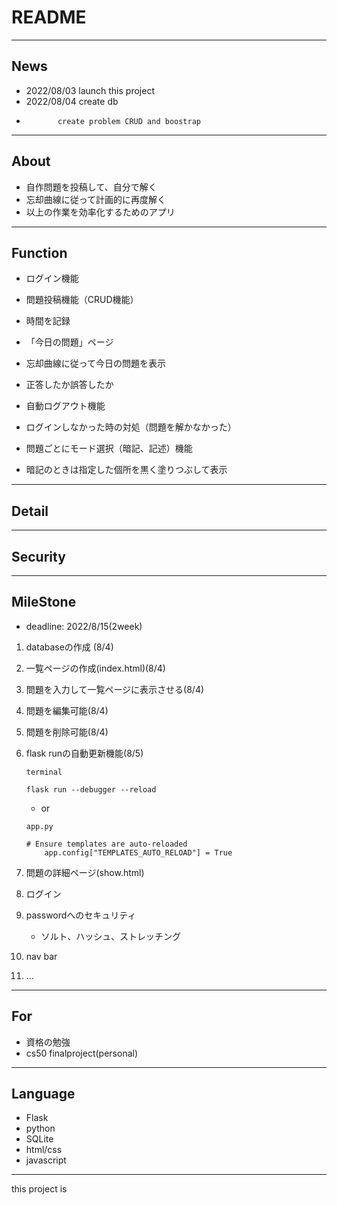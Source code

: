# README
---
## News
- 2022/08/03 launch this project
- 2022/08/04 create db
-            create problem CRUD and boostrap

---
## About

- 自作問題を投稿して、自分で解く
- 忘却曲線に従って計画的に再度解く
- 以上の作業を効率化するためのアプリ


---
## Function

- ログイン機能
- 問題投稿機能（CRUD機能）
- 時間を記録
- 「今日の問題」ページ
- 忘却曲線に従って今日の問題を表示
- 正答したか誤答したか
- 自動ログアウト機能

- ログインしなかった時の対処（問題を解かなかった）


- 問題ごとにモード選択（暗記、記述）機能
- 暗記のときは指定した個所を黒く塗りつぶして表示


---
## Detail

---
## Security

---
## MileStone
- deadline: 2022/8/15(2week)

1. databaseの作成 (8/4)
1. 一覧ページの作成(index.html)(8/4)
1. 問題を入力して一覧ページに表示させる(8/4)
1. 問題を編集可能(8/4)
1. 問題を削除可能(8/4)
1. flask runの自動更新機能(8/5)

    ```
    terminal

    flask run --debugger --reload
    ```
    - or
    ```
    app.py

    # Ensure templates are auto-reloaded
        app.config["TEMPLATES_AUTO_RELOAD"] = True
    ```

1. 問題の詳細ページ(show.html)
1. ログイン
1. passwordへのセキュリティ
    - ソルト、ハッシュ、ストレッチング
1. nav bar
1. ...


---
## For

- 資格の勉強
- cs50 finalproject(personal)


---
## Language

- Flask
- python
- SQLite
- html/css
- javascript


---
this project is 
